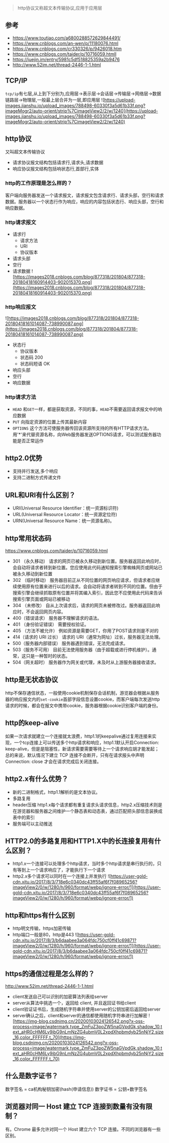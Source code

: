 > http协议又称超文本传输协议,应用于应用层

## 参考
- https://www.toutiao.com/a6800288572629844491/
- https://www.cnblogs.com/an-wen/p/11180076.html
- https://www.cnblogs.com/cr330326/p/9426018.htm
- https://www.cnblogs.com/taider/p/10716059.htmll
- https://juejin.im/entry/5981c5df518825359a2b9476
- http://www.52im.net/thread-2446-1-1.html

## TCP/IP
`tcp/ip`有七层,从上到下分别为,应用层->表示层->会话层->传输层->网络层->数据链路层->物理层,一般最上层合并为一层,即应用层
![https://upload-images.jianshu.io/upload_images/788498-60330f3a5d61b33f.png?imageMogr2/auto-orient/strip%7CimageView2/2/w/1240](https://upload-images.jianshu.io/upload_images/788498-60330f3a5d61b33f.png?imageMogr2/auto-orient/strip%7CimageView2/2/w/1240)

## http协议
又叫超文本传输协议
- 请求协议报文结构包括请求行,请求头,请求数据
- 响应协议报文结构包括响状态行,首部行,实体

### http的工作原理是怎么样的？
客户端向服务器发送一个请求报文，请求报文包含请求行、请求头部，空行和请求数据。服务器以一个状态行作为响应，响应的内容包括状态行、响应头部，空行和响应数据。

### http请求报文
- 请求行
	- 请求方法
	- URI
	- 协议版本 
- 请求头部
- 空行
- 请求数据
![https://images2018.cnblogs.com/blog/877318/201804/877318-20180418160914403-902015370.png](https://images2018.cnblogs.com/blog/877318/201804/877318-20180418160914403-902015370.png)

### http响应报文
![https://images2018.cnblogs.com/blog/877318/201804/877318-20180418161014087-738990087.png](https://images2018.cnblogs.com/blog/877318/201804/877318-20180418161014087-738990087.png)
- 状态行
	- 协议版本
	- 状态码 200
	- 状态码短语 OK 
- 响应头部
- 空行
- 响应数据

### http请求方法
- `HEAD` 和`GET`一样，都是获取资源，不同的事，`HEAD`不需要返回请求报文中的响应数据
- `PUT` 向指定资源的位置上传其最新内容
- `OPTIONS` 这个方法可使服务器传回该资源所支持的所有HTTP请求方法。用'*'来代替资源名称，向Web服务器发送OPTIONS请求，可以测试服务器功能是否正常运作

## http2.0优势
- 支持并行发送,多个响应
- 支持二进制方式传递文件

## URL和URI有什么区别？
- URI(Universal Resource Identifier：统一资源标识符)
- URL(Universal Resource Locator：统一资源定位符)
- URN(Universal Resource Name：统一资源名称)。


## http常用状态码
https://www.cnblogs.com/taider/p/10716059.html
- 301 （永久移动）  请求的网页已被永久移动到新位置。服务器返回此响应时，会自动将请求者转到新位置。您应使用此代码通知搜索引擎蜘蛛网页或网站已被永久移动到新位置
- 302 （临时移动） 服务器目前正从不同位置的网页响应请求，但请求者应继续使用原有位置来进行以后的请求。会自动将请求者转到不同的位置。但由于搜索引擎会继续抓取原有位置并将其编入索引，因此您不应使用此代码来告诉搜索引擎页面或网站已被移动
- 304 （未修改） 自从上次请求后，请求的网页未被修改过。服务器返回此响应时，不会返回网页内容。
- 400（错误请求） 服务器不理解请求的语法。 
- 401 （身份验证错误） 需要授权验证。
- 405 （方法不被允许） 例如资源是需要GET，你用了POST请求则是不对的
- 414（请求的 URI 过长） 请求的 URI（通常为网址）过长，服务器无法处理。
- 500（服务器内部错误）  服务器遇到错误，无法完成请求。
- 503（服务不可用） 目前无法使用服务器（由于超载或进行停机维护）。通常，这只是一种暂时的状态。
- 504（网关超时）  服务器作为网关或代理，未及时从上游服务器接收请求。

## http是无状态协议
http不保存通信状态，一般使用cookie机制保存会话机制，游览器会根据从服务器的响应报文内的`set-cookie`首部字段信息设置cookie，而客户端每次发送http请求的时候，都会在报文中携带cookie，服务器根据cookie识别客户端的身份。

## http的keep-alive
如果一次请求就建立一个连接就太浪费，http1.1的keepalive通过复用连接来实现，一个tcp连接上可以传送多个http请求和响应，http1.1默认开启Connection: keep-alive，但是是阻塞性，新请求需要需要等待上一个请求响应胡才能发起；
总的来说，默认情况下建立 TCP 连接不会断开，只有在请求报头中声明 Connection: close 才会在请求完成后关闭连接。

## http2.x有什么优势？
- 新的二进制格式，http1.1解析的是文本协议。
- 多路复用
- header压缩 http1.x每个请求都有重复请求头请求信息，http2.x压缩技术则是在游览器和服务器之间维护一个静态表和动态表，通过匹配把头部信息装换成表中的索引
- 服务端可以主动推送

## HTTP2.0的多路复用和HTTP1.X中的长连接复用有什么区别？
- http1.x一个连接可以处理多个http请求，当时多个http请求是串行执行的，只有等到上一个请求响应了，才能执行下一个请求
- http2.x多个请求可以同时在一个连接上并发执行
![https://user-gold-cdn.xitu.io/2017/8/3/718e6c0340dc43ff55af6f7f08965256?imageView2/0/w/1280/h/960/format/webp/ignore-error/1](https://user-gold-cdn.xitu.io/2017/8/3/718e6c0340dc43ff55af6f7f08965256?imageView2/0/w/1280/h/960/format/webp/ignore-error/1)

## http和https有什么区别
- http明文传输，https加密传输
- http端口一般是80，http是443
![https://user-gold-cdn.xitu.io/2017/8/3/b6daabee3a064fdc750cf0ff41c69871?imageView2/0/w/1280/h/960/format/webp/ignore-error/1](https://user-gold-cdn.xitu.io/2017/8/3/b6daabee3a064fdc750cf0ff41c69871?imageView2/0/w/1280/h/960/format/webp/ignore-error/1)

## https的通信过程是怎么样的？
http://www.52im.net/thread-2446-1-1.html
- client发送自己可以识别的加密算法列表给server
- server从算法中挑选一个，返回给 client, 并且返回证书给client
- client验证证书后，生成随机字符串并使用server的公钥加密后返回给server
- server确认之后，client和server的通信都使用随机字符串进行加解密
![https://img-blog.csdnimg.cn/20200103024126542.png?x-oss-process=image/watermark,type_ZmFuZ3poZW5naGVpdGk,shadow_10,text_aHR0cHM6Ly9ibG9nLmNzZG4ubmV0L2xpdXhpbmdyb25nNjY2,size_16,color_FFFFFF,t_70](https://img-blog.csdnimg.cn/20200103024126542.png?x-oss-process=image/watermark,type_ZmFuZ3poZW5naGVpdGk,shadow_10,text_aHR0cHM6Ly9ibG9nLmNzZG4ubmV0L2xpdXhpbmdyb25nNjY2,size_16,color_FFFFFF,t_70)

## 什么是数字证书？
数字签名 = ca机构秘钥加密(hash(申请信息))
数字证书 = 公钥+数字签名

## 浏览器对同一 Host 建立 TCP 连接到数量有没有限制？
有。Chrome 最多允许对同一个 Host 建立六个 TCP 连接。不同的浏览器有一些区别。